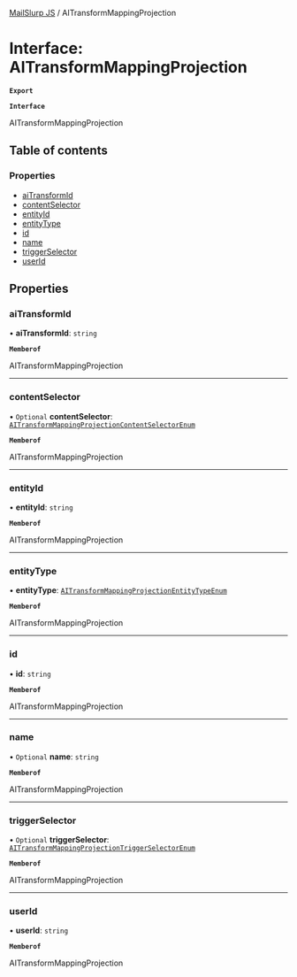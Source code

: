 [MailSlurp JS](../README.md) / AITransformMappingProjection

# Interface: AITransformMappingProjection

**`Export`**

**`Interface`**

AITransformMappingProjection

## Table of contents

### Properties

- [aiTransformId](AITransformMappingProjection.md#aitransformid)
- [contentSelector](AITransformMappingProjection.md#contentselector)
- [entityId](AITransformMappingProjection.md#entityid)
- [entityType](AITransformMappingProjection.md#entitytype)
- [id](AITransformMappingProjection.md#id)
- [name](AITransformMappingProjection.md#name)
- [triggerSelector](AITransformMappingProjection.md#triggerselector)
- [userId](AITransformMappingProjection.md#userid)

## Properties

### aiTransformId

• **aiTransformId**: `string`

**`Memberof`**

AITransformMappingProjection

___

### contentSelector

• `Optional` **contentSelector**: [`AITransformMappingProjectionContentSelectorEnum`](../enums/AITransformMappingProjectionContentSelectorEnum.md)

**`Memberof`**

AITransformMappingProjection

___

### entityId

• **entityId**: `string`

**`Memberof`**

AITransformMappingProjection

___

### entityType

• **entityType**: [`AITransformMappingProjectionEntityTypeEnum`](../enums/AITransformMappingProjectionEntityTypeEnum.md)

**`Memberof`**

AITransformMappingProjection

___

### id

• **id**: `string`

**`Memberof`**

AITransformMappingProjection

___

### name

• `Optional` **name**: `string`

**`Memberof`**

AITransformMappingProjection

___

### triggerSelector

• `Optional` **triggerSelector**: [`AITransformMappingProjectionTriggerSelectorEnum`](../enums/AITransformMappingProjectionTriggerSelectorEnum.md)

**`Memberof`**

AITransformMappingProjection

___

### userId

• **userId**: `string`

**`Memberof`**

AITransformMappingProjection
